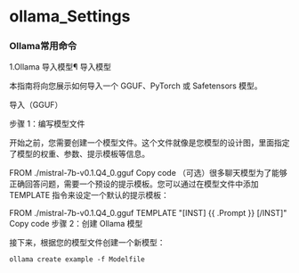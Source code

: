 # ollama_Settings

### Ollama常用命令

1.Ollama 导入模型¶
导入模型

本指南将向您展示如何导入一个 GGUF、PyTorch 或 Safetensors 模型。

导入（GGUF）

步骤 1：编写模型文件

开始之前，您需要创建一个模型文件。这个文件就像是您模型的设计图，里面指定了模型的权重、参数、提示模板等信息。

FROM ./mistral-7b-v0.1.Q4_0.gguf
Copy code
（可选）很多聊天模型为了能够正确回答问题，需要一个预设的提示模板。您可以通过在模型文件中添加 TEMPLATE 指令来设定一个默认的提示模板：

FROM ./mistral-7b-v0.1.Q4_0.gguf
TEMPLATE "[INST] {{ .Prompt }} [/INST]"
Copy code
步骤 2：创建 Ollama 模型

接下来，根据您的模型文件创建一个新模型：

```ollama create example -f Modelfile```